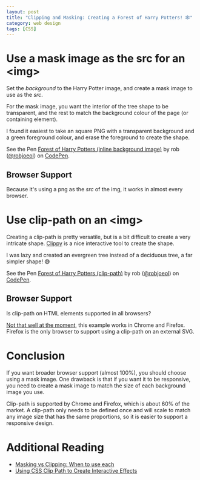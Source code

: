 ```yaml
---
layout: post
title: "Clipping and Masking: Creating a Forest of Harry Potters! 🕸️"
category: web design
tags: [CSS]
---
```

# Use a mask image as the src for an &lt;img&gt;

Set the *background* to the Harry Potter
image, and create a mask image to use as the *src*.

For the mask image, you want the interior of the tree
shape to be transparent, and the rest to match the
background colour of the page (or containing element).

I found it easiest to take an square PNG with
a transparent background and a green foreground
colour, and erase the foreground to create the shape.

<p data-height="387" data-theme-id="0" data-slug-hash="oerjaP" data-default-tab="result" data-user="robjoeol" data-embed-version="2" data-pen-title="Forest of Harry Potters (inline background image)" class="codepen">See the Pen <a href="https://codepen.io/robjoeol/pen/oerjaP/">Forest of Harry Potters (inline background image)</a> by rob (<a href="https://codepen.io/robjoeol">@robjoeol</a>) on <a href="https://codepen.io">CodePen</a>.</p>
<script async src="https://static.codepen.io/assets/embed/ei.js"></script>

## Browser Support
Because it's using a png as the *src* of the img, it works in almost every browser.

# Use clip-path on an &lt;img&gt;

Creating a clip-path is pretty versatile, but
is a bit difficult to create a very intricate
shape. [Clippy](http://bennettfeely.com/clippy/) is
a nice interactive tool to create the shape.

I was lazy and created an evergreen tree
instead of a deciduous tree, a far simpler shape! 😅

<p data-height="393" data-theme-id="0" data-slug-hash="NvVgKZ" data-default-tab="result" data-user="robjoeol" data-embed-version="2" data-pen-title="Forest of Harry Potters (clip-path)" class="codepen">See the Pen <a href="https://codepen.io/robjoeol/pen/NvVgKZ/">Forest of Harry Potters (clip-path)</a> by rob (<a href="https://codepen.io/robjoeol">@robjoeol</a>) on <a href="https://codepen.io">CodePen</a>.</p>
<script async src="https://static.codepen.io/assets/embed/ei.js"></script>

## Browser Support

Is clip-path on HTML elements supported in all browsers?

[Not that well at the moment](https://caniuse.com/#feat=css-clip-path), this example works in Chrome and Firefox. Firefox is the only browser to support using a clip-path on an external SVG.

# Conclusion

If you want broader browser support (almost 100%), you should choose using a mask image. One drawback is that if you want it to be responsive, you need to create a mask image to match the size of each background image you use.

Clip-path is supported by Chrome and Firefox, which is about 60% of the market. A clip-path only needs to be defined once and will scale to match any image size that has the same proportions, so it is easier to support a responsive design.

# Additional Reading

- [Masking vs Clipping: When to use each](https://css-tricks.com/masking-vs-clipping-use/)
- [Using CSS Clip Path to Create Interactive Effects](https://css-tricks.com/using-css-clip-path-create-interactive-effects/)
